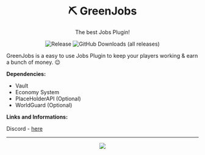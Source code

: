 [statistics]: https://bstats.org/plugin/bukkit/GreenJobs


<div align="center">
 
# ⛏️ GreenJobs

The best Jobs Plugin!

![Release](https://img.shields.io/github/v/release/Warsteiner37/GreenJobs?style=for-the-badge&include_prereleases&sort=semver)
![GitHub Downloads (all releases)](https://img.shields.io/github/downloads/Warsteiner37/GreenJobs/total?style=for-the-badge&amp;label=GitHub&amp;prefix=downloads%20&amp;color=4078c0&amp;logo=github)
</div>

GreenJobs is a easy to use Jobs Plugin to keep your players working & earn a bunch of money. 😉

**Dependencies:**
- Vault
- Economy System
- PlaceHolderAPI (Optional)
- WorldGuard (Optional)

**Links and Informations:**

Discord - [here](https://discord.gg/steiner)
 
***

<p align="center">
    <a href="https://bstats.org/plugin/bukkit/GreenJobs" title="GreenJobs on bStats">
        <img src="https://bstats.org/signatures/bukkit/GreenJobs.svg" />
    </a>
</p>
